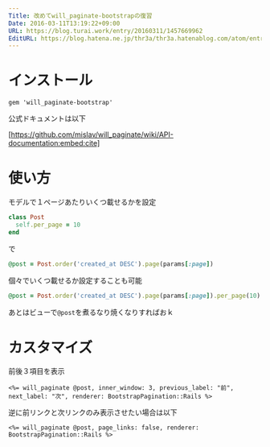 ```yaml
---
Title: 改めてwill_paginate-bootstrapの復習
Date: 2016-03-11T13:19:22+09:00
URL: https://blog.turai.work/entry/20160311/1457669962
EditURL: https://blog.hatena.ne.jp/thr3a/thr3a.hatenablog.com/atom/entry/10328537792366621121
---
```


# インストール

```
gem 'will_paginate-bootstrap'
```

公式ドキュメントは以下

[https://github.com/mislav/will_paginate/wiki/API-documentation:embed:cite]


# 使い方

モデルで１ページあたりいくつ載せるかを設定

```ruby
class Post
  self.per_page = 10
end
```

で

```ruby
@post = Post.order('created_at DESC').page(params[:page])
```

個々でいくつ載せるか設定することも可能

```ruby
@post = Post.order('created_at DESC').page(params[:page]).per_page(10)
```

あとはビューで`@post`を煮るなり焼くなりすればおｋ

# カスタマイズ

前後３項目を表示

```
<%= will_paginate @post, inner_window: 3, previous_label: "前", next_label: "次", renderer: BootstrapPagination::Rails %>
```

逆に前リンクと次リンクのみ表示させたい場合は以下

```
<%= will_paginate @post, page_links: false, renderer: BootstrapPagination::Rails %>
```

